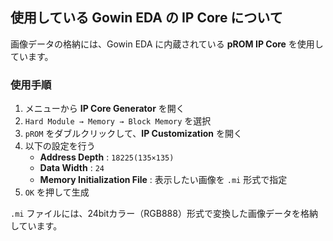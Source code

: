 ## 使用している Gowin EDA の IP Core について

画像データの格納には、Gowin EDA に内蔵されている **pROM IP Core** を使用しています。

### 使用手順

1. メニューから **IP Core Generator** を開く  
2. `Hard Module → Memory → Block Memory` を選択  
3. `pROM` をダブルクリックして、**IP Customization** を開く  
4. 以下の設定を行う  
   - **Address Depth** : `18225(135×135)`  
   - **Data Width** : `24`  
   - **Memory Initialization File** : 表示したい画像を `.mi` 形式で指定  
5. `OK` を押して生成

`.mi` ファイルには、24bitカラー（RGB888）形式で変換した画像データを格納しています。
